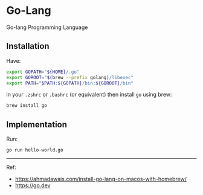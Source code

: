 # Go-Lang

Go-lang Programming Language

## Installation

Have:

```sh
export GOPATH="${HOME}/.go"
export GOROOT="$(brew --prefix golang)/libexec"
export PATH="$PATH:${GOPATH}/bin:${GOROOT}/bin"
```

in your `.zshrc` or `.bashrc` (or equivalent) then install `go` using brew:

```bash
brew install go
```

## Implementation

Run:

```bash
go run hello-world.go
```

---

Ref:

- https://ahmadawais.com/install-go-lang-on-macos-with-homebrew/
- https://go.dev
